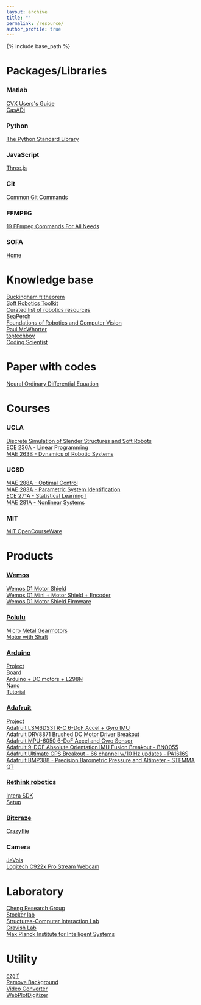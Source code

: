 ```yaml
---
layout: archive
title: ""
permalink: /resource/
author_profile: true
---
```


{% include base_path %}

Packages/Libraries
======
### Matlab
[CVX Users's Guide](http://web.cvxr.com/cvx/doc/)<br />
[CasADi](https://web.casadi.org/docs/)<br />

### Python
[The Python Standard Library](https://docs.python.org/3/library/index.html)<br/>

### JavaScript
[Three.js](https://threejs.org/docs/index.html#manual/en/introduction/Creating-a-scene)<br/>

### Git
[Common Git Commands](http://guides.beanstalkapp.com/version-control/common-git-commands.html)<br/>

### FFMPEG
[19 FFmpeg Commands For All Needs](https://catswhocode.com/ffmpeg-commands/)<br/>

### SOFA
[Home](https://www.sofa-framework.org/)<br/>

Knowledge base
======
[Buckingham π theorem](http://www-mdp.eng.cam.ac.uk/web/library/enginfo/aerothermal_dvd_only/aero/fprops/dimension/node9.html)<br />
[Soft Robotics Toolkit](https://softroboticstoolkit.com/home)<br />
[Curated list of robotics resources](https://github.com/kiloreux/awesome-robotics)<br />
[SeaPerch](https://seaperch.org/)<br />
[Foundations of Robotics and Computer Vision](https://faculty.sites.iastate.edu/jia/foundations-robotics-and-computer-vision-com-s-477577)<br/>
[Paul McWhorter](https://www.youtube.com/@paulmcwhorter/playlists)<br/>
[toptechboy](https://toptechboy.com/)<br/>
[Coding Scientist](https://www.youtube.com/@CodingScientist/playlists)<br/>


Paper with codes
======
[Neural Ordinary Differential Equation](https://ayandas.me/blog-tut/2020/03/20/neural-ode.html)

Courses
======

### UCLA
[Discrete Simulation of Slender Structures and Soft Robots](https://structures.computer/slenderstructures)<br />
[ECE 236A - Linear Programming](http://www.seas.ucla.edu/~vandenbe/ee236a/ee236a.html)<br />
[MAE 263B	- Dynamics of Robotic Systems](http://bionics.seas.ucla.edu/education/MAE_263D.html)<br/>

### UCSD
[MAE 288A - Optimal Control](http://maeresearch.ucsd.edu/mceneaney/mae288a/)<br />
[MAE 283A	- Parametric System Identification](http://mechatronics.ucsd.edu/mae283a_20/index.html)<br/>
[ECE 271A	- Statistical Learning I](http://www.svcl.ucsd.edu/courses/ece271A/ece271A.htm)<br/>
[MAE 281A	- Nonlinear Systems](http://flyingv.ucsd.edu/krstic/teaching/281a/281a.html)<br/>

### MIT
[MIT OpenCourseWare](https://ocw.mit.edu/)<br />

Products
======

### [Wemos](https://www.wemos.cc/en/latest/index.html)
[Wemos D1 Motor Shield](https://www.amazon.com/dp/B07P6LPY2C)<br/>
[Wemos D1 Mini + Motor Shield + Encoder](https://www.instructables.com/Wemos-D1-Mini-WIFI-Robot-MQTT-UDP/)<br />
[Wemos D1 Motor Shield Firmware](https://github.com/thomasfredericks/wemos_motor_shield)<br/>

### [Polulu](https://www.mcmaster.com/)
[Micro Metal Gearmotors](https://www.pololu.com/category/60/micro-metal-gearmotors)<br/>
[Motor with Shaft](https://www.amazon.com/Metal-Reduction-Electric-Output-200RPM/dp/B07JVSCWTJ/ref=sr_1_6?crid=36ZMFVNR8ALW6&keywords=DC+6%2F12V+N20+Metal+Speed+Reduction+Motor+Micro+Electric+Motor+With+Long+Output+Shaft+M4+x+100mm%2812V+600RPM%29&qid=1676588725&s=hi&sprefix=dc+6%2F12v+n20+metal+speed+reduction+motor+micro+electric+motor+with+long+output+shaft+m4+x+100mm+12v+600rpm+%2Ctools%2C129&sr=1-6)

### [Arduino](https://www.arduino.cc/)
[Project](https://projecthub.arduino.cc/)<br/>
[Board](https://store-usa.arduino.cc/collections/boards)<br/>
[Arduino + DC motors + L298N](https://ozeki.hu/p_2983-how-to-use-dc-motors-in-arduino.html)<br/>
[Nano](https://docs.arduino.cc/static/74e90757bc197948a1d7f05e733565fc/A000005-datasheet.pdf)<br/>
[Tutorial](https://github.com/curiores/ArduinoTutorials)<br/>

### [Adafruit](https://www.adafruit.com/)
[Project](https://learn.adafruit.com/)<br/>
[Adafruit LSM6DS3TR-C 6-DoF Accel + Gyro IMU](https://www.adafruit.com/product/4503)<br/>
[Adafruit DRV8871 Brushed DC Motor Driver Breakout](https://www.adafruit.com/product/3190)<br/>
[Adafruit MPU-6050 6-DoF Accel and Gyro Sensor](https://www.adafruit.com/product/3886)<br/>
[Adafruit 9-DOF Absolute Orientation IMU Fusion Breakout - BNO055](https://www.adafruit.com/product/2472)<br/>
[Adafruit Ultimate GPS Breakout - 66 channel w/10 Hz updates - PA1616S](https://www.adafruit.com/product/746)<br/>
[Adafruit BMP388 - Precision Barometric Pressure and Altimeter - STEMMA QT](https://www.adafruit.com/product/3966)

### [Rethink robotics](https://sdk.rethinkrobotics.com/intera/Main_Page)
[Intera SDK](https://support.rethinkrobotics.com/support/solutions)<br/>
[Setup](https://sdk.rethinkrobotics.com/intera/Workstation_Setup)<br/>

### [Bitcraze](https://www.bitcraze.io/)
[Crazyflie](https://store.bitcraze.io/collections/kits/products/crazyflie-2-1)<br/>

### Camera
[JeVois](https://www.jevoisinc.com/)<br/>
[Logitech C922x Pro Stream Webcam](https://www.amazon.com/dp/B01LXCDPPK/)<br/>

  
Laboratory
======

[Cheng Research Group](https://cheng.cems.umn.edu/)<br />
[Stocker lab](https://stockerlab.ethz.ch/)<br />
[Structures-Computer Interaction Lab](https://structures.computer/)<br />
[Gravish Lab](http://gravishlab.ucsd.edu/index.html)<br/>
[Max Planck Institute for Intelligent Systems](https://pi.is.mpg.de/)<br/>

Utility
======

[ezgif](https://ezgif.com/)<br />
[Remove Background](https://www.remove.bg/)<br />
[Video Converter](https://video-converter.com/)<br />
[WebPlotDigitizer](https://automeris.io/WebPlotDigitizer/)<br />
